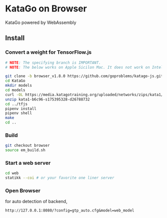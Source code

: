 # KataGo on Browser
KataGo powered by WebAssembly

## Install
### Convert a weight for TensorFlow.js

```sh
# NOTE: The specifying branch is IMPORTANT.
# NOTE: The below works on Apple Sicilon Mac. It does not work on Intel Mac.

git clone -b browser_v1.8.0 https://github.com/goproblems/katago-js.git # This branch support TensorFlow KataGo weights.
cd KataGo
mkdir models
cd models
curl -OL https://media.katagotraining.org/uploaded/networks/zips/kata1/kata1-b6c96-s175395328-d26788732.zip
unzip kata1-b6c96-s175395328-d26788732
cd ../tfjs
pipenv install
pipenv shell
make
cd ..
```

### Build

```sh
git checkout browser
source em_build.sh
```

### Start a web server

```sh
cd web
statikk --coi # or your favorite one liner server
```

### Open Browser
for auto detection of backend,
```
http://127.0.0.1:8080/?config=gtp_auto.cfg&model=web_model
```
